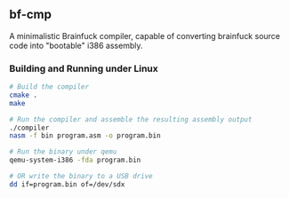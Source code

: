 ## bf-cmp

A minimalistic Brainfuck compiler, capable of converting brainfuck source code into "bootable" i386 assembly.


### Building and Running under Linux
```bash
# Build the compiler
cmake .
make

# Run the compiler and assemble the resulting assembly output
./compiler
nasm -f bin program.asm -o program.bin

# Run the binary under qemu
qemu-system-i386 -fda program.bin

# OR write the binary to a USB drive
dd if=program.bin of=/dev/sdx
```
